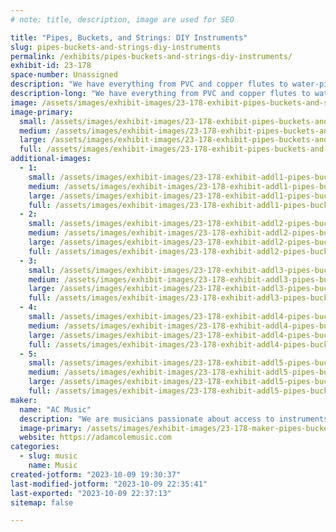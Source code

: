 ```yaml
---
# note: title, description, image are used for SEO

title: "Pipes, Buckets, and Strings: DIY Instruments"
slug: pipes-buckets-and-strings-diy-instruments
permalink: /exhibits/pipes-buckets-and-strings-diy-instruments/
exhibit-id: 23-178
space-number: Unassigned
description: "We have everything from PVC and copper flutes to water-pipe trombones to washtub basses and more!"
description-long: "We have everything from PVC and copper flutes to water-pipe trombones to washtub basses and more! We're bringing instruments that can be done start to finish at home in just a few minutes, up to some multi-weekend undertakings. We are musicians passionate about access to instruments that have put together a few low-cost kid-friendly instrument projects that can be done at home."
image: /assets/images/exhibit-images/23-178-exhibit-pipes-buckets-and-strings-diy-instruments-pxl-20231001-002031733-large.jpg
image-primary: 
  small: /assets/images/exhibit-images/23-178-exhibit-pipes-buckets-and-strings-diy-instruments-pxl-20231001-002031733-small.jpg
  medium: /assets/images/exhibit-images/23-178-exhibit-pipes-buckets-and-strings-diy-instruments-pxl-20231001-002031733-medium.jpg
  large: /assets/images/exhibit-images/23-178-exhibit-pipes-buckets-and-strings-diy-instruments-pxl-20231001-002031733-large.jpg
  full: /assets/images/exhibit-images/23-178-exhibit-pipes-buckets-and-strings-diy-instruments-pxl-20231001-002031733-full.jpg
additional-images: 
  - 1:
    small: /assets/images/exhibit-images/23-178-exhibit-addl1-pipes-buckets-and-strings-diy-instruments-pxl-20230930-210627105-small.jpg
    medium: /assets/images/exhibit-images/23-178-exhibit-addl1-pipes-buckets-and-strings-diy-instruments-pxl-20230930-210627105-medium.jpg
    large: /assets/images/exhibit-images/23-178-exhibit-addl1-pipes-buckets-and-strings-diy-instruments-pxl-20230930-210627105-large.jpg
    full: /assets/images/exhibit-images/23-178-exhibit-addl1-pipes-buckets-and-strings-diy-instruments-pxl-20230930-210627105-full.jpg
  - 2:
    small: /assets/images/exhibit-images/23-178-exhibit-addl2-pipes-buckets-and-strings-diy-instruments-pxl-20230930-235757049-small.jpg
    medium: /assets/images/exhibit-images/23-178-exhibit-addl2-pipes-buckets-and-strings-diy-instruments-pxl-20230930-235757049-medium.jpg
    large: /assets/images/exhibit-images/23-178-exhibit-addl2-pipes-buckets-and-strings-diy-instruments-pxl-20230930-235757049-large.jpg
    full: /assets/images/exhibit-images/23-178-exhibit-addl2-pipes-buckets-and-strings-diy-instruments-pxl-20230930-235757049-full.jpg
  - 3:
    small: /assets/images/exhibit-images/23-178-exhibit-addl3-pipes-buckets-and-strings-diy-instruments-pxl-20230930-235819870-small.jpg
    medium: /assets/images/exhibit-images/23-178-exhibit-addl3-pipes-buckets-and-strings-diy-instruments-pxl-20230930-235819870-medium.jpg
    large: /assets/images/exhibit-images/23-178-exhibit-addl3-pipes-buckets-and-strings-diy-instruments-pxl-20230930-235819870-large.jpg
    full: /assets/images/exhibit-images/23-178-exhibit-addl3-pipes-buckets-and-strings-diy-instruments-pxl-20230930-235819870-full.jpg
  - 4:
    small: /assets/images/exhibit-images/23-178-exhibit-addl4-pipes-buckets-and-strings-diy-instruments-pxl-20230930-235913503-small.jpg
    medium: /assets/images/exhibit-images/23-178-exhibit-addl4-pipes-buckets-and-strings-diy-instruments-pxl-20230930-235913503-medium.jpg
    large: /assets/images/exhibit-images/23-178-exhibit-addl4-pipes-buckets-and-strings-diy-instruments-pxl-20230930-235913503-large.jpg
    full: /assets/images/exhibit-images/23-178-exhibit-addl4-pipes-buckets-and-strings-diy-instruments-pxl-20230930-235913503-full.jpg
  - 5:
    small: /assets/images/exhibit-images/23-178-exhibit-addl5-pipes-buckets-and-strings-diy-instruments-pxl-20230930-235924257-small.jpg
    medium: /assets/images/exhibit-images/23-178-exhibit-addl5-pipes-buckets-and-strings-diy-instruments-pxl-20230930-235924257-medium.jpg
    large: /assets/images/exhibit-images/23-178-exhibit-addl5-pipes-buckets-and-strings-diy-instruments-pxl-20230930-235924257-large.jpg
    full: /assets/images/exhibit-images/23-178-exhibit-addl5-pipes-buckets-and-strings-diy-instruments-pxl-20230930-235924257-full.jpg
maker: 
  name: "AC Music"
  description: "We are musicians passionate about access to instruments that have put together a few low-cost kid-friendly instrument projects that can be done at home."
  image-primary: /assets/images/exhibit-images/23-178-maker-pipes-buckets-and-strings-diy-instruments-img-20231009-172919-medium.jpg
  website: https://adamcolemusic.com
categories: 
  - slug: music
    name: Music
created-jotform: "2023-10-09 19:30:37"
last-modified-jotform: "2023-10-09 22:35:41"
last-exported: "2023-10-09 22:37:13"
sitemap: false

---
```


